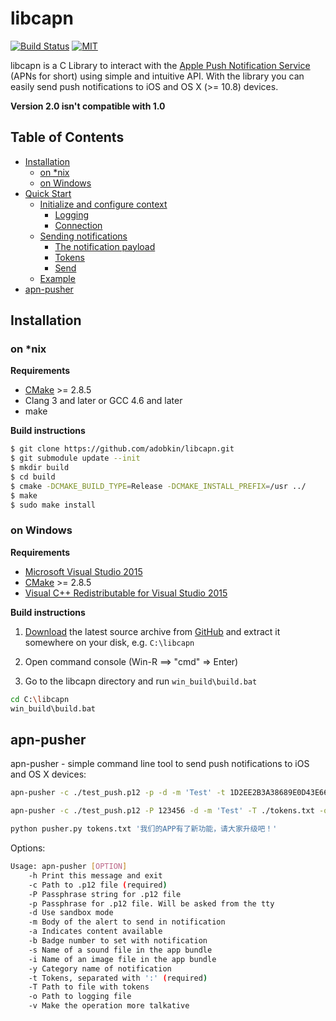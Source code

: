 # libcapn

[![Build Status](http://img.shields.io/travis/adobkin/libcapn.svg?style=flat&branch=master)](http://travis-ci.org/adobkin/libcapn) [![MIT](http://img.shields.io/badge/license-MIT-red.svg?style=flat)](https://github.com/adobkin/libcapn/blob/master/LICENSE)

libcapn is a C Library to interact with the [Apple Push Notification Service](http://developer.apple.com/library/mac/#documentation/NetworkingInternet/Conceptual/RemoteNotificationsPG/ApplePushService/ApplePushService.html) (APNs for short) using simple and intuitive API.
With the library you can easily send push notifications to iOS and OS X (>= 10.8) devices.

__Version 2.0 isn't compatible with 1.0__

## Table of Contents

<!-- toc -->
* [Installation](#installation)
  * [on *nix](#on-nix)
  * [on Windows](#on-windows)
* [Quick Start](#quick-start)
  * [Initialize and configure context](#initialize-and-configure-context)
    * [Logging](#logging)
    * [Connection](#connection)
  * [Sending notifications](#sending-notifications)
    * [The notification payload](#the-notification-payload)
    * [Tokens](#tokens)
    * [Send](#send)
  * [Example](#example)
* [apn-pusher](#apn-pusher)

<!-- toc stop -->
## Installation

### on *nix

__Requirements__

- [CMake](http://cmake.org) >= 2.8.5
- Clang 3 and later or GCC 4.6 and later
- make

__Build instructions__

```sh
$ git clone https://github.com/adobkin/libcapn.git
$ git submodule update --init
$ mkdir build
$ cd build
$ cmake -DCMAKE_BUILD_TYPE=Release -DCMAKE_INSTALL_PREFIX=/usr ../
$ make
$ sudo make install
```

### on Windows

__Requirements__

- [Microsoft Visual Studio 2015](https://www.visualstudio.com)
- [CMake](http://cmake.org) >= 2.8.5
- [Visual C++ Redistributable for Visual Studio 2015](https://www.microsoft.com/en-us/download/details.aspx?id=48145)

__Build instructions__

1. [Download](https://github.com/adobkin/libcapn/releases/latest) the latest source archive from [GitHub](https://github.com/adobkin/libcapn/releases/latest) and extract it somewhere on your disk, e.g. `C:\libcapn`

2. Open command console (Win-R ==> "cmd" => Enter)

3. Go to the libcapn directory and run `win_build\build.bat`

```sh
cd C:\libcapn
win_build\build.bat
```


## apn-pusher

apn-pusher - simple command line tool to send push notifications to iOS and OS X devices:

```sh
apn-pusher -c ./test_push.p12 -p -d -m 'Test' -t 1D2EE2B3A38689E0D43E6608FEDEFCA534BBAC6AD6930BFDA6F5CD72A808832B:1D2EE2B3A38689E0D43E6608FEDEFCA534BBAC6AD6930BFDA6F5CD72A808832A
```

```sh
apn-pusher -c ./test_push.p12 -P 123456 -d -m 'Test' -T ./tokens.txt -o ./logs/push.log -v
```

```sh
python pusher.py tokens.txt '我们的APP有了新功能，请大家升级吧！'
```

Options:

```sh
Usage: apn-pusher [OPTION]
    -h Print this message and exit
    -c Path to .p12 file (required)
    -P Passphrase string for .p12 file
    -p Passphrase for .p12 file. Will be asked from the tty
    -d Use sandbox mode
    -m Body of the alert to send in notification
    -a Indicates content available
    -b Badge number to set with notification
    -s Name of a sound file in the app bundle
    -i Name of an image file in the app bundle
    -y Category name of notification
    -t Tokens, separated with ':' (required)
    -T Path to file with tokens
    -o Path to logging file
    -v Make the operation more talkative
```
